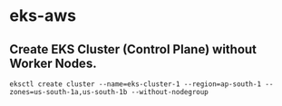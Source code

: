 # eks-aws

## Create EKS Cluster (Control Plane) without Worker Nodes.

`eksctl create cluster --name=eks-cluster-1 --region=ap-south-1 --zones=us-south-1a,us-south-1b --without-nodegroup`
